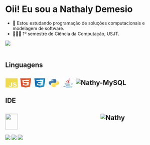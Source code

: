 # Oii! Eu sou a Nathaly Demesio

- 🌱 Estou estudando programação de soluções computacionais e modelagem de software.
- 👩🏻‍🎓 1º semestre de Ciência da Computação, USJT.

<img height = "180cm" src="https://github-readme-stats.vercel.app/api?username=anuraghazra&show_icons=true&theme=dracula" />

<div style="display: inline_block"><br>
  <h2> Linguagens <h2>
  <img align="center" alt="Nathy-Js" height="30" width="40" src="https://raw.githubusercontent.com/devicons/devicon/master/icons/javascript/javascript-plain.svg">
  <img align="center" alt="Nathy-HTML" height="30" width="40" src="https://raw.githubusercontent.com/devicons/devicon/master/icons/html5/html5-original.svg">
  <img align="center" alt="Nathy-CSS" height="30" width="40" src="https://raw.githubusercontent.com/devicons/devicon/master/icons/css3/css3-original.svg">
  <img align="center" alt="Nathy-Python" height="30" width="40" src="https://raw.githubusercontent.com/devicons/devicon/master/icons/python/python-original.svg">
  <img align="center" alt="Nathy-Java" height="30" width="40" src="https://raw.githubusercontent.com/devicons/devicon/master/icons/java/java-original.svg">
  <img align="center" alt="Nathy-MySQL" height="30" width="40" src="https://cdn.jsdelivr.net/gh/devicons/devicon@latest/icons/mysql/mysql-plain-wordmark.svg" />
</div>

  <div>
      <h2> IDE <h2>
      <img align="center" height="50" width="40" src="https://cdn.jsdelivr.net/gh/devicons/devicon/icons/vscode/vscode-original-wordmark.svg" />
      <img align="right" alt="Nathy" height="200" width="200" src="https://github.com/NathalyDemesio/NathalyDemesio/assets/163008302/2df5de7d-d3d8-432e-bba9-d5f5a248ba40"> 
  </div>
 
<div> 
  <a href="[https://www.instagram.com/nathyisstrange/" target="_blank"><img src="https://img.shields.io/badge/-Instagram-%23E4405F?style=for-the-badge&logo=instagram&logoColor=white" target="_blank"></a>
  <a href = "mailto:nathalydemesio01@gmail.com"><img src="https://img.shields.io/badge/-Gmail-%23333?style=for-the-badge&logo=gmail&logoColor=white" target="_blank"></a>
  <a href="https://www.linkedin.com/in/nathaly-demesio-9964a42ab/" target="_blank"><img src="https://img.shields.io/badge/-LinkedIn-%230077B5?style=for-the-badge&logo=linkedin&logoColor=white" target="_blank"></a> 
</div>

